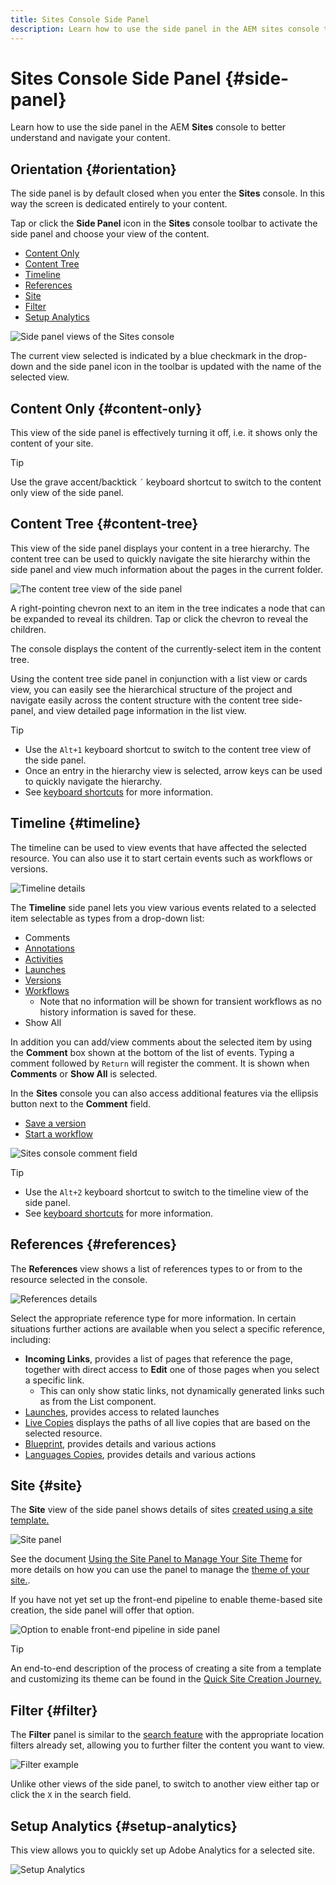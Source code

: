 ```yaml
---
title: Sites Console Side Panel
description: Learn how to use the side panel in the AEM sites console to better understand and navigate your content.
---
```


# Sites Console Side Panel {#side-panel}

Learn how to use the side panel in the AEM **Sites** console to better understand and navigate your content.

## Orientation {#orientation}

The side panel is by default closed when you enter the **Sites** console. In this way the screen is dedicated entirely to your content.

Tap or click the **Side Panel** icon in the **Sites** console toolbar to activate the side panel and choose your view of the content.

* [Content Only](#content-only)
* [Content Tree](#content-tree)
* [Timeline](#timeline)
* [References](#references)
* [Site](#site)
* [Filter](#filter)
* [Setup Analytics](#setup-analytics)

![Side panel views of the Sites console](assets/sites-console-side-panel-views.png)

The current view selected is indicated by a blue checkmark in the drop-down and the side panel icon in the toolbar is updated with the name of the selected view.

## Content Only {#content-only}

This view of the side panel is effectively turning it off, i.e. it shows only the content of your site.

>[!TIP]
>
>Use the grave accent/backtick `´` keyboard shortcut to switch to the content only view of the side panel.

## Content Tree {#content-tree}

This view of the side panel displays your content in a tree hierarchy. The content tree can be used to quickly navigate the site hierarchy within the side panel and view much information about the pages in the current folder.

![The content tree view of the side panel](assets/console-side-panel-content-tree.png)

A right-pointing chevron next to an item in the tree indicates a node that can be expanded to reveal its children. Tap or click the chevron to reveal the children.

The console displays the content of the currently-select item in the content tree.

Using the content tree side panel in conjunction with a list view or cards view, you can easily see the hierarchical structure of the project and navigate easily across the content structure with the content tree side-panel, and view detailed page information in the list view.

>[!TIP]
>
>* Use the `Alt+1` keyboard shortcut to switch to the content tree view of the side panel.
>* Once an entry in the hierarchy view is selected, arrow keys can be used to quickly navigate the hierarchy.
>* See [keyboard shortcuts](/help/sites-cloud/authoring/getting-started/keyboard-shortcuts.md) for more information.

## Timeline {#timeline}

The timeline can be used to view events that have affected the selected resource. You can also use it to start certain events such as workflows or versions.

![Timeline details](/help/sites-cloud/authoring/assets/timeline-detail.png)

The **Timeline** side panel lets you view various events related to a selected item selectable as types from a drop-down list:

* Comments
* [Annotations](/help/sites-cloud/authoring/page-editor/annotations.md)
* [Activities](/help/sites-cloud/authoring/personalization/activities.md)
* [Launches](/help/sites-cloud/authoring/launches/overview.md)
* [Versions](/help/sites-cloud/authoring/sites-console/page-versions.md)
* [Workflows](/help/sites-cloud/authoring/workflows/overview.md)
  * Note that no information will be shown for transient workflows as no history information is saved for these.<!--With the exception of [transient workflows](/help/sites-developing/workflows.md#transient-workflows) as no history information is saved for these-->
* Show All

In addition you can add/view comments about the selected item by using the **Comment** box shown at the bottom of the list of events. Typing a comment followed by `Return` will register the comment. It is shown when **Comments** or **Show All** is selected.

In the **Sites** console you can also access additional features via the ellipsis button next to the **Comment** field.

* [Save a version](/help/sites-cloud/authoring/sites-console/page-versions.md)
* [Start a workflow](/help/sites-cloud/authoring/workflows/applying.md)

![Sites console comment field](assets/sites-console-comment-ellipsis.png)

>[!TIP]
>
>* Use the `Alt+2` keyboard shortcut to switch to the timeline view of the side panel.
>* See [keyboard shortcuts](/help/sites-cloud/authoring/getting-started/keyboard-shortcuts.md) for more information.

## References {#references}

The **References** view shows a list of references types to or from to the resource selected in the console.

![References details](assets/console-side-panel-references-detail.png)

Select the appropriate reference type for more information. In certain situations further actions are available when you select a specific reference, including:

* **Incoming Links**, provides a list of pages that reference the page, together with direct access to **Edit** one of those pages when you select a specific link.
  * This can only show static links, not dynamically generated links such as from the List component.
* [Launches](/help/sites-cloud/authoring/launches/overview.md), provides access to related launches
* [Live Copies](/help/sites-cloud/administering/msm/overview.md) displays the paths of all live copies that are based on the selected resource.
* [Blueprint](/help/sites-cloud/administering/msm/best-practices.md), provides details and various actions
* [Languages Copies](/help/sites-cloud/administering/translation/managing-projects.md#creating-translation-projects-using-the-references-panel), provides details and various actions

## Site {#site}

The **Site** view of the side panel shows details of sites [created using a site template.](/help/sites-cloud/administering/site-creation/create-site.md)

![Site panel](assets/console-side-panel-site-paenl.png)

See the document [Using the Site Panel to Manage Your Site Theme](/help/sites-cloud/administering/site-creation/site-rail.md) for more details on how you can use the panel to manage the [theme of your site.](/help/sites-cloud/administering/site-creation/site-themes.md).

If you have not yet set up the front-end pipeline to enable theme-based site creation, the side panel will offer that option.

![Option to enable front-end pipeline in side panel](assets/sites-console-side-panel-site.png)

>[!TIP]
>
>An end-to-end description of the process of creating a site from a template and customizing its theme can be found in the [Quick Site Creation Journey.](/help/journey-sites/quick-site/overview.md)

## Filter {#filter}

The **Filter** panel is similar to the [search feature](/help/sites-cloud/authoring/getting-started/search.md) with the appropriate location filters already set, allowing you to further filter the content you want to view.

![Filter example](assets/console-side-panel-filter.png)

Unlike other views of the side panel, to switch to another view either tap or click the `X` in the search field.

## Setup Analytics {#setup-analytics}

This view allows you to quickly set up Adobe Analytics for a selected site.

![Setup Analytics](assets/sites-console-side-panel-setup-analytics.png)
